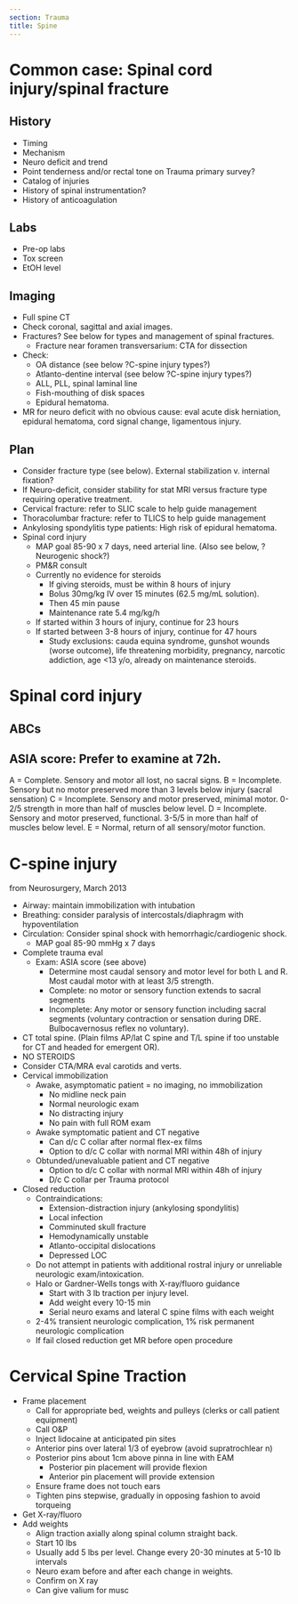 ```yaml
---
section: Trauma
title: Spine
---
```

# Common case: Spinal cord injury/spinal fracture

## History
- Timing
- Mechanism
- Neuro deficit and trend
- Point tenderness and/or rectal tone on Trauma primary survey?
- Catalog of injuries
- History of spinal instrumentation?
- History of anticoagulation

## Labs
- Pre-op labs
- Tox screen
- EtOH level

## Imaging
- Full spine CT
- Check coronal, sagittal and axial images.
- Fractures? See below for types and management of spinal fractures.
  - Fracture near foramen transversarium: CTA for dissection
- Check:
  - OA distance (see below ?C-spine injury types?)
  - Atlanto-dentine interval (see below ?C-spine injury types?)
  - ALL, PLL, spinal laminal line
  - Fish-mouthing of disk spaces
  - Epidural hematoma.
- MR for neuro deficit with no obvious cause: eval acute disk herniation, epidural hematoma, cord signal change, ligamentous injury.

## Plan
- Consider fracture type (see below). External stabilization v. internal fixation?
- If Neuro-deficit, consider stability for stat MRI versus fracture type requiring operative treatment.
- Cervical fracture: refer to SLIC scale to help guide management
- Thoracolumbar fracture: refer to TLICS to help guide management
- Ankylosing spondylitis type patients: High risk of epidural hematoma.
- Spinal cord injury
  - MAP goal 85-90 x 7 days, need arterial line. (Also see below, ?Neurogenic shock?)
  - PM&R consult
  - Currently no evidence for steroids
    - If giving steroids, must be within 8 hours of injury
    - Bolus 30mg/kg IV over 15 minutes (62.5 mg/mL solution).
    - Then 45 min pause
    - Maintenance rate 5.4 mg/kg/h
  - If started within 3 hours of injury, continue for 23 hours
  - If started between 3-8 hours of injury, continue for 47 hours
    - Study exclusions: cauda equina syndrome, gunshot wounds (worse outcome), life threatening morbidity, pregnancy, narcotic addiction, age <13 y/o, already on maintenance steroids.

# Spinal cord injury

## ABCs

## ASIA score: Prefer to examine at 72h.
A = Complete. Sensory and motor all lost, no sacral signs.
B = Incomplete. Sensory but no motor preserved more than 3 levels below injury (sacral sensation)
C = Incomplete. Sensory and motor preserved, minimal motor. 0-2/5 strength in more than half of muscles below level.
D = Incomplete. Sensory and motor preserved, functional. 3-5/5 in more than half of muscles below level.
E = Normal, return of all sensory/motor function.

# C-spine injury
from Neurosurgery, March 2013
- Airway: maintain immobilization with intubation
- Breathing: consider paralysis of intercostals/diaphragm with hypoventilation
- Circulation: Consider spinal shock with hemorrhagic/cardiogenic shock.
  - MAP goal 85-90 mmHg x 7 days
- Complete trauma eval
  - Exam: ASIA score (see above)
    - Determine most caudal sensory and motor level for both L and R. Most caudal motor with at least 3/5 strength.
    - Complete: no motor or sensory function extends to sacral segments
    - Incomplete: Any motor or sensory function including sacral segments (voluntary contraction or sensation during DRE. Bulbocavernosus reflex no voluntary).
- CT total spine. (Plain films AP/lat C spine and T/L spine if too unstable for CT and headed for emergent OR).
- NO STEROIDS
- Consider CTA/MRA eval carotids and verts.
- Cervical immobilization
  - Awake, asymptomatic patient = no imaging, no immobilization
    - No midline neck pain
    - Normal neurologic exam
    - No distracting injury
    - No pain with full ROM exam
  - Awake symptomatic patient and CT negative
    - Can d/c C collar after normal flex-ex films
    - Option to d/c C collar with normal MRI within 48h of injury
  - Obtunded/unevaluable patient and CT negative
    - Option to d/c C collar with normal MRI within 48h of injury
    - D/c C collar per Trauma protocol
- Closed reduction
  - Contraindications:
    - Extension-distraction injury (ankylosing spondylitis)
    - Local infection
    - Comminuted skull fracture
    - Hemodynamically unstable
    - Atlanto-occipital dislocations
    - Depressed LOC
  - Do not attempt in patients with additional rostral injury or unreliable neurologic exam/intoxication.
  - Halo or Gardner-Wells tongs with X-ray/fluoro guidance
    - Start with 3 lb traction per injury level.
    - Add weight every 10-15 min
    - Serial neuro exams and lateral C spine films with each weight
  - 2-4% transient neurologic complication, 1% risk permanent neurologic complication
  - If fail closed reduction get MR before open procedure

# Cervical Spine Traction
- Frame placement
  - Call for appropriate bed, weights and pulleys (clerks or call patient equipment)
  - Call O&P
  - Inject lidocaine at anticipated pin sites
  - Anterior pins over lateral 1/3 of eyebrow (avoid supratrochlear n)
  - Posterior pins about 1cm above pinna in line with EAM
    - Posterior pin placement will provide flexion
    - Anterior pin placement will provide extension
  - Ensure frame does not touch ears
  - Tighten pins stepwise, gradually in opposing fashion to avoid torqueing
- Get X-ray/fluoro
- Add weights
  - Align traction axially along spinal column straight back.
  - Start 10 lbs
  - Usually add 5 lbs per level. Change every 20-30 minutes at 5-10 lb intervals
  - Neuro exam before and after each change in weights.
  - Confirm on X ray
  - Can give valium for musc

